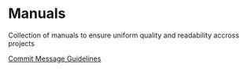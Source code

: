 # Manuals
Collection of manuals to ensure uniform quality and readability accross projects

[Commit Message Guidelines](https://github.com/Hideki-Personal-Projects/manual_and_template_collections/blob/main/commit-message-guidelines.md)
